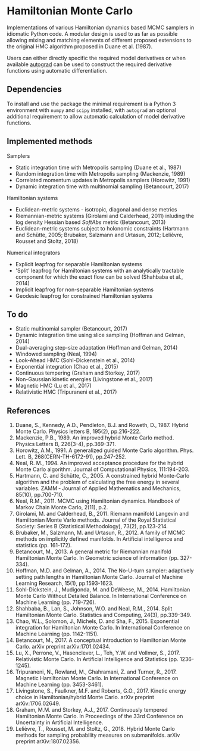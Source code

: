 # Hamiltonian Monte Carlo

Implementations of various Hamiltonian dynamics based MCMC samplers in idiomatic Python code. A modular design is used to as far as possible allowing mixing and matching elements of different proposed extensions to the original HMC algorithm proposed in Duane et al. (1987).

Users can either directly specific the required model derivatives or when available [autograd](https://github.com/HIPS/autograd) can be used to construct the required derivative functions using automatic differentiation.

## Dependencies

To install and use the package the minimal requirement is a Python 3 environment with `numpy` and `scipy` installed, with `autograd` an optional additional requirement to allow automatic calculation of model derivative functions.

## Implemented methods

Samplers

  * Static integration time with Metropolis sampling (Duane et al., 1987)
  * Random integration time with Metropolis sampling (Mackenzie, 1989)
  * Correlated momentum updates in Metropolis samplers (Horowitz, 1991)
  * Dynamic integration time with multinomial sampling (Betancourt, 2017)

Hamiltonian systems

  * Euclidean-metric systems - isotropic, diagonal and dense metrics
  * Riemannian-metric systems (Girolami and Calderhead, 2011) inluding the
    log density Hessian based *SoftAbs* metric (Betancourt, 2013)
  * Euclidean-metric systems subject to holonomic constraints (Hartmann and
    Schütte, 2005; Brubaker, Salzmann and Urtasun, 2012; Lelièvre, Rousset and
    Stoltz, 2018)

Numerical integrators

  * Explicit leapfrog for separable Hamiltonian systems
  * 'Split' leapfrog for Hamiltonian systems with an analytically tractable
    component for which the exact flow can be solved (Shahbaba et al., 2014)
  * Implicit leapfrog for non-separable Hamiltonian systems
  * Geodesic leapfrog for constrained Hamiltonian systems

## To do

  * Static multinomial sampler (Betancourt, 2017)
  * Dynamic integration time using slice sampling (Hoffman and Gelman, 2014)
  * Dual-averaging step-size adaptation (Hoffman and Gelman, 2014)
  * Windowed sampling (Neal, 1994)
  * Look-Ahead HMC (Sohl-Dickenstein et al., 2014)
  * Exponential integration (Chao et al., 2015)
  * Continuous tempering (Graham and Storkey, 2017)
  * Non-Gaussian kinetic energies (Livingstone et al., 2017)
  * Magnetic HMC (Lu et al., 2017)
  * Relativistic HMC (Tripuraneni et al., 2017)

## References

  1. Duane, S., Kennedy, A.D., Pendleton, B.J. and Roweth, D., 1987.
     Hybrid Monte Carlo. Physics letters B, 195(2), pp.216-222.
  2. Mackenzie, P.B., 1989. An improved hybrid Monte Carlo method.
     Physics Letters B, 226(3-4), pp.369-371.
  3. Horowitz, A.M., 1991. A generalized guided Monte Carlo algorithm.
     Phys. Lett. B, 268(CERN-TH-6172-91), pp.247-252.
  4. Neal, R. M., 1994. An improved acceptance procedure for the hybrid Monte
     Carlo algorithm. Journal of Computational Physics, 111:194–203.
  6. Hartmann, C. and Schütte, C., 2005. A constrained hybrid Monte‐Carlo
     algorithm and the problem of calculating the free energy in several
     variables. ZAMM ‐ Journal of Applied Mathematics and Mechanics, 85(10),
     pp.700-710.
  7. Neal, R.M., 2011. MCMC using Hamiltonian dynamics.
     Handbook of Markov Chain Monte Carlo, 2(11), p.2.
  8. Girolami, M. and Calderhead, B., 2011. Riemann manifold Langevin and
     Hamiltonian Monte Varlo methods. Journal of the Royal Statistical Society:
     Series B (Statistical Methodology), 73(2), pp.123-214.
  9. Brubaker, M., Salzmann, M. and Urtasun, R., 2012. A family of MCMC methods
     on implicitly defined manifolds. In Artificial intelligence and statistics
     (pp. 161-172).
 10. Betancourt, M., 2013. A general metric for Riemannian manifold Hamiltonian
     Monte Carlo. In Geometric science of information (pp. 327-334).
 11. Hoffman, M.D. and Gelman, A., 2014. The No-U-turn sampler: adaptively
     setting path lengths in Hamiltonian Monte Carlo. Journal of Machine
     Learning Research, 15(1), pp.1593-1623.
 12. Sohl-Dickstein, J., Mudigonda, M. and DeWeese, M., 2014. Hamiltonian Monte
     Carlo Without Detailed Balance. In International Conference on Machine
     Learning (pp. 719-726).
 13. Shahbaba, B., Lan, S., Johnson, W.O. and Neal, R.M., 2014.
     Split Hamiltonian Monte Carlo. Statistics and Computing, 24(3), pp.339-349.
 14. Chao, W.L., Solomon, J., Michels, D. and Sha, F., 2015. Exponential
     integration for Hamiltonian Monte Carlo. In International Conference on
     Machine Learning (pp. 1142-1151).
 15. Betancourt, M., 2017. A conceptual introduction to Hamiltonian Monte Carlo.
     arXiv preprint arXiv:1701.02434.
 16. Lu, X., Perrone, V., Hasenclever, L., Teh, Y.W. and Vollmer, S., 2017.
     Relativistic Monte Carlo. In Artificial Intelligence and Statistics
     (pp. 1236-1245).
 17. Tripuraneni, N., Rowland, M., Ghahramani, Z. and Turner, R., 2017.
     Magnetic Hamiltonian Monte Carlo. In International Conference on Machine
     Learning (pp. 3453-3461).
 18. Livingstone, S., Faulkner, M.F. and Roberts, G.O., 2017. Kinetic energy
     choice in Hamiltonian/hybrid Monte Carlo. arXiv preprint arXiv:1706.02649.
 19. Graham, M.M. and Storkey, A.J., 2017. Continuously tempered Hamiltonian
     Monte Carlo. In Proceedings of the 33rd Conference on Uncertainty in
     Artificial Intelligence.
 20. Lelièvre, T., Rousset, M. and Stoltz, G., 2018. Hybrid Monte Carlo methods
     for sampling probability measures on submanifolds. arXiv preprint
     arXiv:1807.02356.
